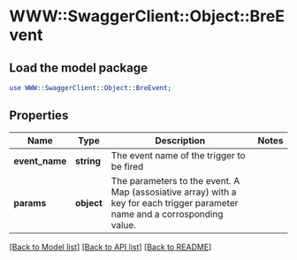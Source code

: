 # WWW::SwaggerClient::Object::BreEvent

## Load the model package
```perl
use WWW::SwaggerClient::Object::BreEvent;
```

## Properties
Name | Type | Description | Notes
------------ | ------------- | ------------- | -------------
**event_name** | **string** | The event name of the trigger to be fired | 
**params** | **object** | The parameters to the event. A Map (assosiative array) with a key for each trigger parameter name and a corrosponding value. | 

[[Back to Model list]](../README.md#documentation-for-models) [[Back to API list]](../README.md#documentation-for-api-endpoints) [[Back to README]](../README.md)


